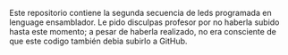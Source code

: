 Este repositorio contiene la segunda secuencia de leds programada en lenguage ensamblador.
Le pido disculpas profesor por no haberla subido hasta este momento; a pesar de haberla realizado, no era consciente de que este codigo también debia subirlo a GitHub.
